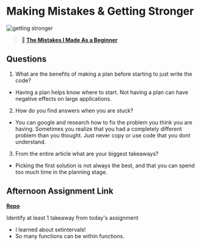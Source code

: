 # Making Mistakes & Getting Stronger

![getting stronger](https://bcw.blob.core.windows.net/public/img/lesson-images/js-bootcamp-logo.jpg)

> **📖 [The Mistakes I Made As a Beginner](https://codeworksacademy.com/fs-student-guide/resources/wk2/06-Coding-Mistakes)**

## Questions

1. What are the benefits of making a plan before starting to just write the code?
- Having a plan helps know where to start. Not having a plan can have negative effects on large applications.

2. How do you find answers when you are stuck?
- You can google and research how to fix the problem you think you are having. Sometimes you realize that you had a completely different problem than you thought. Just never copy or use code that you dont understand.

3. From the entire article what are your biggest takeaways?
- Picking the first solution is not always the best, and that you can spend too much time in the planning stage.

## Afternoon Assignment Link

**[Repo](https://github.com/josuehdz0/boss-fight)**

Identify at least 1 takeaway from today's assignment

- I learned about setintervals! 
- So many functions can be within functions.
